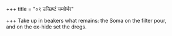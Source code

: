 +++
title = "०९ उच्छिष्टं चम्वोर्भर"

+++
Take up in beakers what remains: the Soma on the filter pour,  
     and on the ox-hide set the dregs.